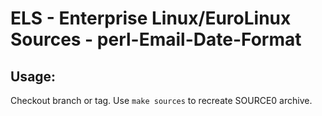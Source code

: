 # ELS - Enterprise Linux/EuroLinux Sources - perl-Email-Date-Format
 
## Usage:
  Checkout branch or tag. Use `make sources` to recreate  SOURCE0 archive.
